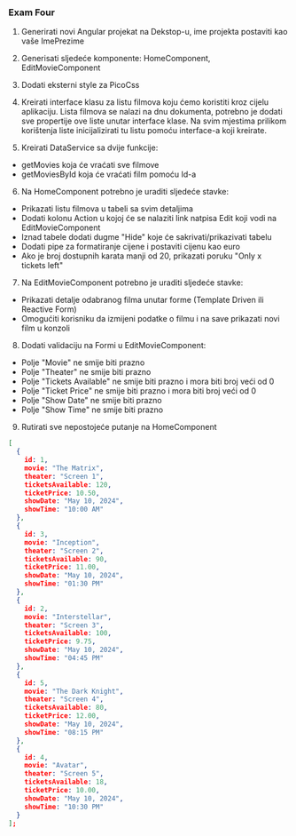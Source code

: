 ### Exam Four

1. Generirati novi Angular projekat na Dekstop-u,
ime projekta postaviti kao vaše ImePrezime

2. Generisati sljedeće komponente: HomeComponent,
EditMovieComponent

3. Dodati eksterni style za PicoCss

4. Kreirati interface klasu za listu filmova koju ćemo koristiti kroz cijelu aplikaciju.
Lista filmova se nalazi na dnu dokumenta, potrebno je dodati sve propertije ove liste unutar interface klase. Na svim mjestima prilikom korištenja liste inicijalizirati tu listu pomoću interface-a koji kreirate.

5. Kreirati DataService sa dvije funkcije:
- getMovies koja će vraćati sve filmove
- getMoviesById koja će vraćati film pomoću Id-a

6. Na HomeComponent potrebno je uraditi sljedeće stavke:
- Prikazati listu filmova u tabeli sa svim detaljima
- Dodati kolonu Action u kojoj će se nalaziti link natpisa Edit koji vodi na EditMovieComponent
- Iznad tabele dodati dugme "Hide" koje će sakrivati/prikazivati tabelu
- Dodati pipe za formatiranje cijene i postaviti cijenu kao euro
- Ako je broj dostupnih karata manji od 20, prikazati poruku "Only x tickets left"

7. Na EditMovieComponent potrebno je uraditi sljedeće stavke:
- Prikazati detalje odabranog filma unutar forme (Template Driven ili Reactive Form)
- Omogućiti korisniku da izmijeni podatke o filmu i na save prikazati novi film u konzoli

8. Dodati validaciju na Formi u EditMovieComponent:
- Polje "Movie" ne smije biti prazno
- Polje "Theater" ne smije biti prazno
- Polje "Tickets Available" ne smije biti prazno i mora biti broj veći od 0
- Polje "Ticket Price" ne smije biti prazno i mora biti broj veći od 0
- Polje "Show Date" ne smije biti prazno
- Polje "Show Time" ne smije biti prazno

9. Rutirati sve nepostojeće putanje na HomeComponent

```json
[
  { 
    id: 1,
    movie: "The Matrix",
    theater: "Screen 1",
    ticketsAvailable: 120,
    ticketPrice: 10.50,
    showDate: "May 10, 2024",
    showTime: "10:00 AM"
  },
  { 
    id: 3,
    movie: "Inception",
    theater: "Screen 2",
    ticketsAvailable: 90,
    ticketPrice: 11.00,
    showDate: "May 10, 2024",
    showTime: "01:30 PM"
  },
  { 
    id: 2,
    movie: "Interstellar",
    theater: "Screen 3",
    ticketsAvailable: 100,
    ticketPrice: 9.75,
    showDate: "May 10, 2024",
    showTime: "04:45 PM"
  },
  { 
    id: 5,
    movie: "The Dark Knight",
    theater: "Screen 4",
    ticketsAvailable: 80,
    ticketPrice: 12.00,
    showDate: "May 10, 2024",
    showTime: "08:15 PM"
  },
  { 
    id: 4,
    movie: "Avatar",
    theater: "Screen 5",
    ticketsAvailable: 18,
    ticketPrice: 10.00,
    showDate: "May 10, 2024",
    showTime: "10:30 PM"
  }
];
```